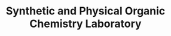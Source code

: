 ---
title: "Synthetic and Physical Organic Chemistry Laboratory"
draft: false

# page title background image
bg_image: "images/banner/bg1.jpg"

# meta description ~100 letters in Japanese
description : "Synthesis of new luminophores and aromatic compounds, and the evaluation as functional materials"

# Research image
image: "images/labs/flask.jpg"

# interest

# taxonomy
la_categories: "Reaction Chemistry" # 分子化学 | 物質化学 | 反応化学
keywords: ["fluorescence", "polycyclic aromatic hydrocarbon", "organic photochemistry"]

# faculties; label: true name and title
faculties:
- id: okamoto
  name: Assoc. Prof. Hideki Okamoto


# contact info
contact:
- icon: ti-email
  link: mailto:hokamoto@okayama-u.ac.jp
  name: hokamoto@okayama-u.ac.jp
- icon: ti-mobile
  link: tel:086-251-7840
  name: 086-251-7840


- name : "Synthetic and Physical Organic Chemistry Laboratory"
  icon : "ti-world" # icon pack : https://themify.me/themify-icons
  link : "None"

- name : "3-1-1 Tsushima-Naka, Kita Ward, Okayama City, Okayama 700-8530"
  icon : "ti-location-pin" # icon pack : https://themify.me/themify-icons
  link : "#"

# type
type: "laboratory"
---